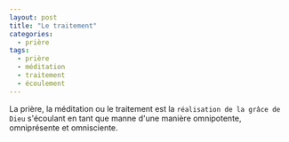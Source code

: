 ```yaml
---
layout: post
title: "Le traitement"
categories:
  - prière
tags: 
  - prière
  - méditation
  - traitement
  - écoulement
---
```


La prière, la méditation ou le traitement est la `réalisation de la grâce de Dieu` s'écoulant en tant que manne d'une manière omnipotente, omniprésente et omnisciente.  

 


